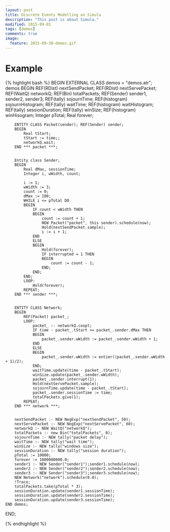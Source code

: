 ```yaml
---
layout: post
title: Discrete Events Modelling on Simula
description: "This post is about Simula."
modified: 2015-09-01
tags: [demos]
comments: true
image:
  feature: 2015-09-30-demos.gif
---
```


# Example

{% highlight bash %}
BEGIN
    EXTERNAL CLASS demos = "demos.atr";
    demos BEGIN
        REF(RDist) nextSendPacket;
        REF(RDist) nextServePacket;
        REF(WaitQ) networkQ;
        REF(Bin) totalPackets;
        REF(Sender) sender1, sender2, sender3;
        REF(tally) sojournTime;
        REF(histogram) sojournHistogram;
        REF(tally) waitTime;
        REF(histogram) waitHistogram;
        REF(tally) sessionDuration;
        REF(tally) winSize;
        REF(histogram) winHisogram;
        Integer pTotal;
        Real forever;


        ENTITY CLASS Packet(sender); REF(Sender) sender;
        BEGIN
            Real tStart;
            tStart := time;;
            networkQ.wait;
        END *** packet ***;


        Entity class Sender;
        BEGIN
            Real dMax, sessionTime;
            Integer i, wWidth, count;
            
            i := 1;
            wWidth := 3;
            count := 0;
            dMax := 100;
            WHILE i <= pTotal DO
            BEGIN
                IF count < wWidth THEN
                BEGIN
                    count := count + 1;
                    NEW Packet("packet", this sender).schedule(now);
                    Hold(nextSendPacket.sample);
                    i := i + 1;
                END
                ELSE
                BEGIN
                    Hold(forever);
                    IF interrupted = 1 THEN
                    BEGIN
                        count := count - 1;
                    END;
                END;
            END;
            LOOP:
                Hold(forever);
            REPEAT;
        END *** sender ***;
        
        
        ENTITY CLASS Network;
        BEGIN
            REF(Packet) packet_;
            LOOP:
                packet_ :- networkQ.coopt;
                IF time - packet_.tStart <= packet_.sender.dMax THEN
                BEGIN
                    packet_.sender.wWidth := packet_.sender.wWidth + 1;
                END
                ELSE
                BEGIN
                    packet_.sender.wWidth := entier((packet_.sender.wWidth + 1)/2);
                END;
                waitTime.update(time - packet_.tStart);
                winSize.update(packet_.sender.wWidth);
                packet_.sender.interrupt(1);
                Hold(nextServePacket.sample);
                sojournTime.update(time - packet_.tStart);
                packet_.sender.sessionTime := time;
                totalPackets.give(1);
            REPEAT;
        END *** network ***;
        
        
        nextSendPacket :- NEW NegExp("nextSendPacket", 50);
        nextServePacket :- NEW NegExp("nextServePacket", 60);
        networkQ :- NEW WaitQ("networkQ");
        totalPackets :- new Bin("totalPackets", 0);
        sojournTime :- NEW tally("packet delay");
        waitTime :- NEW tally("wait time");
        winSize :- NEW tally("windows size");
        sessionDuration :- NEW tally("session duration");
        pTotal := 10000;
        forever := 1000000000.0;
        sender1 :- NEW Sender("sender1");sender1.schedule(now);
        sender2 :- NEW Sender("sender2");sender2.schedule(now);
        sender3 :- NEW Sender("sender3");sender3.schedule(now);
        NEW Network("network").schedule(0.0);
        !Trace;
        totalPackets.take(pTotal * 3);
        sessionDuration.update(sender1.sessionTime);
        sessionDuration.update(sender2.sessionTime);
        sessionDuration.update(sender3.sessionTime);
    END demos;
END;

{% endhighlight %}

